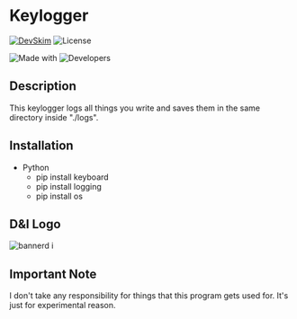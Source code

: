 # Keylogger
[![DevSkim](https://github.com/wfxey/Keylogger/actions/workflows/devskim.yml/badge.svg)](https://github.com/wfxey/Keylogger/actions/workflows/devskim.yml)         ![License](https://img.shields.io/github/license/wfxey/Keylogger.svg)

![Made with](http://ForTheBadge.com/images/badges/made-with-python.svg) ![Developers](http://ForTheBadge.com/images/badges/built-by-developers.svg)
## Description
This keylogger logs all things you write and saves them in the same directory inside "./logs".

## Installation 
- Python
    - pip install keyboard
    - pip install logging
    - pip install os

## D&I Logo

![bannerd i](https://github.com/Ivole32/Mc-Server-Builder/assets/158351052/1ddbd9ff-9783-42d2-9e31-a1f3a1a0b768)

## Important Note
I don't take any responsibility for things that this program gets used for. It's just for experimental reason.
